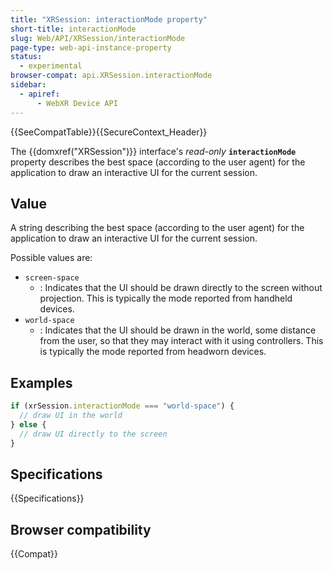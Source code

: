 ```yaml
---
title: "XRSession: interactionMode property"
short-title: interactionMode
slug: Web/API/XRSession/interactionMode
page-type: web-api-instance-property
status:
  - experimental
browser-compat: api.XRSession.interactionMode
sidebar:
  - apiref:
      - WebXR Device API
---
```


{{SeeCompatTable}}{{SecureContext_Header}}

The {{domxref("XRSession")}} interface's _read-only_ **`interactionMode`** property
describes the best space (according to the user agent) for the application to draw an interactive UI for the current session.

## Value

A string describing the best space (according to the user agent) for the application to draw an interactive UI
for the current session.

Possible values are:

- `screen-space`
  - : Indicates that the UI should be drawn directly to the screen without projection. This is typically the mode reported from handheld devices.
- `world-space`
  - : Indicates that the UI should be drawn in the world, some distance from the user, so that they may interact with it using controllers. This is typically the mode reported from headworn devices.

## Examples

```js
if (xrSession.interactionMode === "world-space") {
  // draw UI in the world
} else {
  // draw UI directly to the screen
}
```

## Specifications

{{Specifications}}

## Browser compatibility

{{Compat}}
